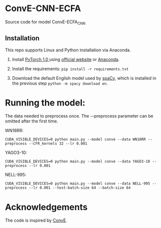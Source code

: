 
# ConvE-CNN-ECFA
Source code for model ConvE-ECFA<sub>CNN</sub>
## Installation

This repo supports Linux and Python installation via Anaconda. 

1. Install [PyTorch 1.0 ](https://github.com/pytorch/pytorch) using [official website](https://pytorch.org/) or [Anaconda](https://www.continuum.io/downloads). 

2. Install the requirements: `pip install -r requirements.txt`

3. Download the default English model used by [spaCy](https://github.com/explosion/spaCy), which is installed in the previous step `python -m spacy download en`.
# Running the model:
The data needed to preprocess once. The --preprocess parameter can be omitted after the first time.

WN18RR:
```
CUDA_VISIBLE_DEVICES=0 python main.py --model conve --data WN18RR --preprocess --CFR_kernels 32 --lr 0.001
```

YAGO3-10:
```
CUDA_VISIBLE_DEVICES=0 python main.py --model conve --data YAGO3-10 --preprocess --lr 0.001
```

NELL-995:
```
CUDA_VISIBLE_DEVICES=0 python main.py --model conve --data NELL-995 --preprocess --lr 0.001 --test-batch-size 64 --batch-size 64
```

# Acknowledgements
The code is inspired by [ConvE](https://github.com/TimDettmers/ConvE).


